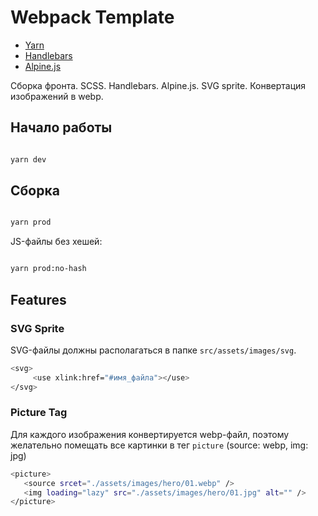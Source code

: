 # Webpack Template

* [Yarn](https://yarnpkg.com/)
* [Handlebars](https://handlebarsjs.com/guide/)
* [Alpine.js](https://alpinejs.dev/)

Сборка фронта. SCSS. Handlebars. Alpine.js. SVG sprite. Конвертация изображений в webp.

## Начало работы

```bash

yarn dev

```

## Сборка

```bash

yarn prod

```

JS-файлы без хешей:

```bash

yarn prod:no-hash

```

## Features

### SVG Sprite

SVG-файлы должны располагаться в папке `src/assets/images/svg`.

```bash
<svg>
     <use xlink:href="#имя_файла"></use>
</svg>
  ```

### Picture Tag

Для каждого изображения конвертируется webp-файл, поэтому желательно помещать все картинки в тег `picture` (source: webp, img: jpg)

```bash
<picture>
   <source srcet="./assets/images/hero/01.webp" />
   <img loading="lazy" src="./assets/images/hero/01.jpg" alt="" />
</picture>
  ```
